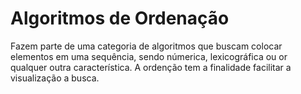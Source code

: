 # Algoritmos de Ordenação

Fazem parte de uma categoria de algoritmos que buscam colocar elementos em uma sequência, sendo númerica, lexicográfica ou or qualquer outra característica. A ordenção tem a finalidade facilitar a visualização a busca.

